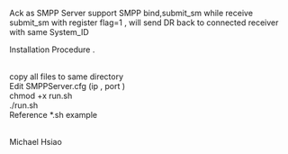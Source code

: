 Ack as SMPP Server
support SMPP bind,submit_sm
while receive submit_sm with register flag=1 , will send DR back to connected receiver with same System_ID

Installation Procedure .

</br>
copy all files to same directory
</br>
Edit SMPPServer.cfg (ip , port )
</br>
chmod +x run.sh
</br>./run.sh
</br>Reference *.sh example
  

</br> Michael Hsiao

